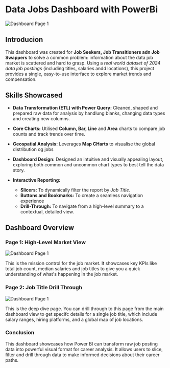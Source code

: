 # Data Jobs Dashboard with PowerBi

![Dashboard Page 1](/Images/Project%201%20Page%201.png)

## Introducion

This dashboard was created for **Job Seekers, Job Transitioners adn Job Swappers** to solve a common problem: information about the data job market is scattered and hard to grasp. Using a *real world dataset of 2024 data job postings* (including titles, salaries andd locations), this project provides a single, easy-to-use interface to explore market trends and compensation.

## Skills Showcased

- **Data Transformation (ETL) with Power Query:**
Cleaned, shaped and prepared raw data for analysis by handlung blanks, changing data types and creating new columns.

- **Core Charts:**
Utilised **Column, Bar, Line** and **Area** charts to compare job counts and track trends over time.

- **Geospatial Analysis:**
Leverages **Map CHarts** to visualise the global distribution og jobs

- **Dashboard Design:**
Designed an intuitive and visually appealing layout, exploring both common and uncommon chart types to best tell the data story. 

- **Interactive Reporting:**
    - **Slicers:** To dynamically filter the report by *Job Title.*
    - **Buttons and Bookmarks:** To create a seamless navigation experience
    - **Drill-Through:** To navigate from a high-level summary to a contextual, detailed view.

## Dashboard Overview

### Page 1: High-Level Market View

![Dashboard Page 1](/Images/Project%201%20Page%201.png)

This is the mission control for the job market. It showcases key KPIs like total job count, median salaries and job titles to give you a quick understanding of what's happening in the job market.

### Page 2: Job Title Drill Through

![Dashboard Page 1](/Images/Project%201%20Page%202.png)

This is the deep dive page. You can drill through to this page from the main dashboard view to get specifc details for a single job title, which include salary ranges, hiring platforms, and a global map of job locations.

### Conclusion

This dashboard showcases how Power BI can transform raw job posting data into powerful visual format for career analysis. It allows users to slice, filter and drill through data to make informed decisions about their career paths.
